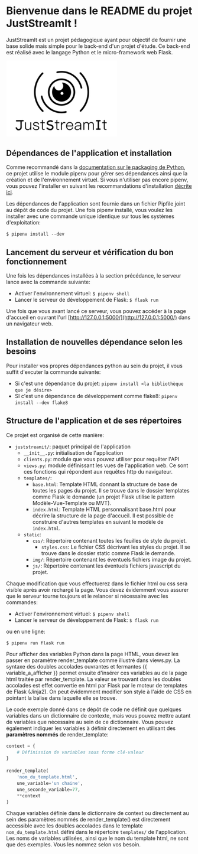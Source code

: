 # Bienvenue dans le README du projet JustStreamIt !

JustStreamIt est un projet pédagogique ayant pour objectif de fournir une base
solide mais simple pour le back-end d'un projet d'étude. Ce back-end est
réalisé avec le langage Python et le micro-framework web Flask.

<img src="docs/assets/img/logo.png" width="300" alt="JustStreamIt logo" style="margin-right: auto;margin-left: auto;">

## Dépendances de l'application et installation
Comme recommandé dans la [documentation sur le packaging de Python](https://packaging.python.org/tutorials/managing-dependencies/), 
ce projet utilise le module pipenv pour gérer ses dépendances ainsi que la 
création et de l'environnement virtuel. Si vous n'utiliser pas encore pipenv,
vous pouvez l'installer en suivant les recommandations d'installation [décrite
ici](docs/pipenv/installation-fr.md).

Les dépendances de l'application sont fournie dans un fichier Pipfile joint
au dépôt de code du projet. Une fois pipenv installé, vous voulez les installer
avec une commande unique identique sur tous les systèmes d'exploitation:

```
$ pipenv install --dev
```

## Lancement du serveur et vérification du bon fonctionnement

Une fois les dépendances installées à la section précédance, le serveur 
lance avec la commande suivante:

- Activer l'environnement virtuel: `$ pipenv shell`
- Lancer le serveur de développement de Flask: `$ flask run`

Une fois que vous avant lancé ce serveur, vous pouvez accéder à la page d'accueil
en ouvrant l'url [http://127.0.0.1:5000/](http://127.0.0.1:5000/) dans un
navigateur web.

## Installation de nouvelles dépendance selon les besoins

Pour installer vos propres dépendances python au sein du projet, il vous suffit
d'excuter la commande suivante:

- Si c'est une dépendance du projet: `pipenv install <la bibliothèque que je désire>`
- SI c'est une dépendance de développement comme flake8: `pipenv install --dev flake8`

## Structure de l'application et de ses répertoires

Ce projet est organisé de cette manière:
- `juststreamit/`: paquet principal de l'application
    - `__init__.py`: initialisation de l'application
    - `clients.py`: module que vous pouvez utiliser pour requêter l'API
    - `views.py`: module définissant les vues de l'application web. Ce sont ces fonctions qui répondent aux requêtes http du navigateur.
    - `templates/`:
        - `base.html`: Template HTML donnant la structure de base de toutes
        les pages du projet. Il se trouve dans le dossier templates comme
        Flask le demande (un projet Flask utilise le pattern Modèle-Vue-Template ou MVT).
        - `index.html`: Template HTML personnalisant base.html pour décrire la
        structure de la page d'accueil. Il est possible de construire d'autres
        templates en suivant le modèle de `index.html`.
    - `static`:
        - `css/`: Répertoire contenant toutes les feuilles de style du projet.
            - `styles.css`: Le fichier CSS décrivant les styles du projet. Il 
            se trouve dans le dossier static comme Flask le demande.
        - `img/`: Répertoire contenant les éventuels fichiers image du projet.
        - `js/`: Répertoire contenant les éventuels fichiers javascript du projet.


Chaque modification que vous effectuerez dans le fichier html ou css sera visible après avoir rechargé la page. Vous devez évidemment vous assurer que le serveur tourne toujours et le relancer si nécessaire avec les commandes:

- Activer l'environnement virtuel: `$ pipenv shell`
- Lancer le serveur de développement de Flask: `$ flask run`

ou en une ligne:

```
$ pipenv run flask run
```

Pour afficher des variables Python dans la page HTML, vous devez les passer en 
paramètre render_template comme illustré dans views.py. La syntaxe des doubles 
accolades ouvrantes et fermantes {{ variable_a_afficher }} permet ensuite d'insérer 
ces variables au de la page html traitée par render_template. La valeur se 
trouvant dans les doubles accolades est effet convertie en html par Flask par
le moteur de templates de Flask (Jinja2). On peut évidemment modifier son style 
à l'aide de CSS en pointant la balise dans laquelle elle se trouve.

Le code exemple donné dans ce dépôt de code ne définit que quelques variables
dans un dictionnaire de contexte, mais vous pouvez mettre autant de variables 
que nécessaire au sein de ce dictionnaire. Vous pouvez également indiquer les
variables à définir directement en utilisant des **paramètres nommés** de render_template:

```python
context = {
    # Définission de variables sous forme clé-valeur
}

render_template(
    'nom_du_template.html', 
    une_variable='un chaine', 
    une_seconde_variable=77,
    **context
)
```
Chaque variables définie dans le dictionnaire de context ou directement au 
sein des paramètres nommés de render_template() est directement accessible avec
les doubles accolades dans le template `nom_du_template.html` défini dans le
répertoire `templates/` de l'application. Les noms de variables utilisées, ainsi
que le nom du template html, ne sont que des exemples. Vous les nommez selon
vos besoin.
